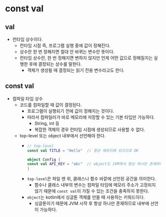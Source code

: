 # const val

## val
- 런타임 상수이다.
  - 런타임 시점 즉, 프로그램 실행 중에 값이 정해진다.
  - 상수란 한 번 정해지면 절대 안 바뀌는 변수란 뜻이다.
  - 런타임 상수란, 한 번 정해지면 변하지 않지만 언제 어떤 값으로 정해질지는 실행한 후에 결정되는 상수를 말한다.
    - 객체가 생성될 때 결정되는 읽기 전용 변수라고도 한다.

## const val
- 컴파일 타임 상수
  - 코드를 컴파일할 때 값이 결정된다.
    - 프로그램이 실행되기 전에 값이 정해지는 것이다.
    - 따라서 컴파일러가 바로 메모리에 저장할 수 있는 기본 타입만 가능하다.
      - String, int 등
      - 복잡한 객체의 경우 런타임 시점에 생성되므로 사용할 수 없다.
  - top-level 또는 object 내부에서 선언해야 한다.
    - ```kotlin
      // top-level
      const val TITLE = "Hello"  // 항상 메모리에 있으므로 OK
    
      object Config {
      const val API_KEY = "abc"  // object도 JVM에서 항상 하나만 존재하니까 OK
      }
      ```
    - `top-level`은 파일 맨 위, 클래스나 함수 바깥에 선언된 공간을 의미한다.
      - 함수나 클래스 내부의 변수는 컴파일 타임에 메모리 주소가 고정되지 않기 때문에 `const val`이 가질 수 있는 조건을 충족하지 못한다.
    - `object`는 kotlin에서 싱글톤 객체를 만들 때 사용하는 키워드이다.
        - 싱글톤이기 때문에 JVM 시작 후 항상 하나만 존재하므로 내부에 선언이 가능하다.
  
